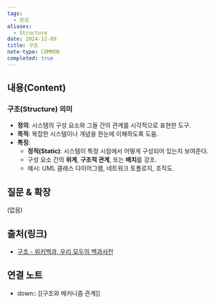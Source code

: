 ```yaml
---
tags:
  - 완성
aliases:
  - Structure
date: 2024-12-09
title: 구조
note-type: COMMON
completed: true
---
```


## 내용(Content)

### 구조(Structure) 의미

- **정의**: 시스템의 구성 요소와 그들 간의 관계를 시각적으로 표현한 도구.
- **목적**: 복잡한 시스템이나 개념을 한눈에 이해하도록 도움.
- **특징**:
    - **정적(Static)**: 시스템이 특정 시점에서 어떻게 구성되어 있는지 보여준다.
    - 구성 요소 간의 **위계**, **구조적 관계**, 또는 **배치**를 강조.
    - 예시: UML 클래스 다이어그램, 네트워크 토폴로지, 조직도.


## 질문 & 확장

(없음)

## 출처(링크)

- [구조 - 위키백과, 우리 모두의 백과사전](https://ko.wikipedia.org/wiki/%EA%B5%AC%EC%A1%B0)

## 연결 노트

- down:: [[구조와 메커니즘 관계]]








